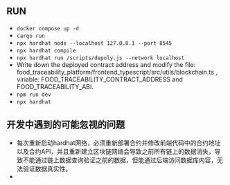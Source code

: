 ## RUN
- `docker compose up -d`
- `cargo run`
- `npx hardhat node --localhost 127.0.0.1 --port 8545`
- `npx hardhat compile`
- `npx hardhat run /scripts/depoly.js --network localhost`
- Write down the deployed contract address and modify the file: food_traceability_platform/frontend_typescript/src/utils/blockchain.ts , viriable: FOOD_TRACEABILITY_CONTRACT_ADDRESS and FOOD_TRACEABILITY_ABI.
- `npm run dev`
- `npx hardhat `

## 开发中遇到的可能忽视的问题
- 每次重新启动hardhat网络，必须重新部署合约并修改前端代码中的合约地址以及合约API，并且重新建立区块链网络会导致之前所有链上的数据消失，导致不能通过链上数据查询验证之前的数据，但能通过后端访问数据库内容，无法验证数据真实性。
- 
